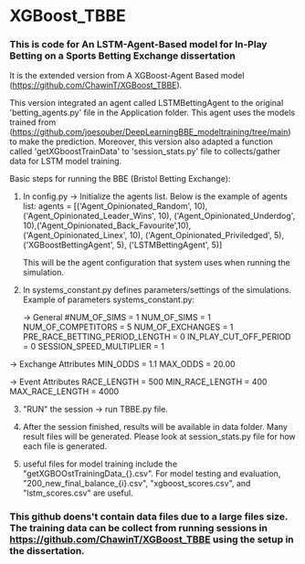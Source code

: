 # XGBoost_TBBE

### This is code for An LSTM-Agent-Based model for In-Play Betting on a Sports Betting Exchange dissertation 

It is the extended version from A XGBoost-Agent Based model (https://github.com/ChawinT/XGBoost_TBBE). 

This version integrated an agent called LSTMBettingAgent to the original 'betting_agents.py' file in the Application folder. This agent uses the models trained from (https://github.com/joesouber/DeepLearningBBE_modeltraining/tree/main) to make the prediction. Moreover, this version also adapted a function called 'getXGboostTrainData' to 'session_stats.py' file to collects/gather data for LSTM model training. 

Basic steps for running the BBE (Bristol Betting Exchange): 
1. In config.py -> Initialize the agents list. Below is the example of agents list:
   agents = [('Agent_Opinionated_Random', 10), ('Agent_Opinionated_Leader_Wins', 10),
          ('Agent_Opinionated_Underdog', 10),('Agent_Opinionated_Back_Favourite',10),
          ('Agent_Opinionated_Linex', 10), ('Agent_Opinionated_Priviledged', 5),
          ('XGBoostBettingAgent', 5), ('LSTMBettingAgent', 5)]

   This will be the agent configuration that system uses when running the simulation. 

2. In systems_constant.py defines parameters/settings of the simulations. Example of parameters  systems_constant.py:

   -> General
  #NUM_OF_SIMS = 1
  NUM_OF_SIMS = 1
  NUM_OF_COMPETITORS = 5
  NUM_OF_EXCHANGES = 1
  PRE_RACE_BETTING_PERIOD_LENGTH = 0
  IN_PLAY_CUT_OFF_PERIOD = 0
  SESSION_SPEED_MULTIPLIER = 1

  -> Exchange Attributes
  MIN_ODDS = 1.1
  MAX_ODDS = 20.00

  -> Event Attributes
  RACE_LENGTH = 500
  MIN_RACE_LENGTH = 400
  MAX_RACE_LENGTH = 4000


3. "RUN" the session -> run TBBE.py file. 

4. After the session finished, results will be available in data folder. Many result files will be generated. Please look at session_stats.py file for how each file is generated.
5. useful files for model training include the "getXGBOOstTrainingData_{}.csv". For model testing and evaluation, "200_new_final_balance_{i}.csv", "xgboost_scores.csv", and "lstm_scores.csv" are useful.



### This github doens't contain data files due to a large files size. The training data can be collect from running sessions in https://github.com/ChawinT/XGBoost_TBBE using the setup in the dissertation. 
